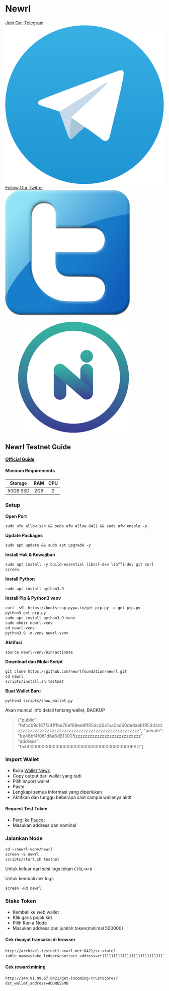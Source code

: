 # Newrl

[Join Our Telegram](https://t.me/BeritaCryptoo) <img src=".gitbook/assets/Tele.png" alt="" data-size="line"> [Follow Our Twitter](https://twitter.com/BeritaCryptoo) <img src=".gitbook/assets/512x512-logo-27152.png" alt="" data-size="line">

<figure><img src=".gitbook/assets/NEWWRL.png" alt=""><figcaption></figcaption></figure>

## Newrl Testnet Guide

****[**Official Guide**](https://docs.newrl.net/Validating/running-validator-node/)****

#### Mininum Requirements

|  Storage | RAM | CPU |
| :------: | :-: | :-: |
| 50GB SSD | 2GB |  2  |

### Setup

**Open Port**

```
sudo ufw allow ssh && sudo ufw allow 8421 && sudo ufw enable -y
```

**Update Packages**

```
sudo apt update && sudo apt upgrade -y
```

**Install Hak & Kewajiban**

```
sudo apt install -y build-essential libssl-dev libffi-dev git curl screen
```

**Install Python**

```
sudo apt install python3.9
```

**Install Pip & Python3 venv**

```
curl -sSL https://bootstrap.pypa.io/get-pip.py -o get-pip.py
python3 get-pip.py
sudo apt install python3.9-venv
sudo mkdir newrl-venv
cd newrl-venv
python3.9 -m venv newrl-venv
```

**Aktifasi**

```
source newrl-venv/bin/activate
```

**Download dan Mulai Script**

```
git clone https://github.com/newrlfoundation/newrl.git
cd newrl
scripts/install.sh testnet
```

**Buat Wallet Baru**

```
python3 scripts/show_wallet.py
```

Akan muncul info detail tentang wallet, BACKUP

> {"public": "fefcdb9c187f241ffbe76ef89ee9ff85dcd6a1ba0ad60dedaeb195d4azzzzzzzzzzzzzzzzzzzzzzzzzzzzzzzzzzzzzzzzzzzzzzzzzzzz", "private": "be46bf4f061d6a6d813005zzzzzzzzzzzzzzzzzzzzzzzzzzz", "address": "0x0000000000000000000000000000000000000DEAD"}

### Import Wallet

* Buka [Wallet Newrl](https://wallet.newrl.net/login?next=/)
* Copy output dari wallet yang tadi
* Pilih import wallet
* Paste&#x20;
* Lengkapi semua informasi yang diperlukan
* Aktifkan dan tunggu beberapa saat sampai wallenya aktif

#### Request Test Token

* Pergi ke [Faucet](https://wallet.newrl.net/faucet/)
* Masukan address dan nominal

### Jalankan Node

```
cd ~/newrl-venv/newrl
screen -S newrl
scripts/start.sh testnet
```

Untuk keluar dari sesi logs tekan `CTRL+A+D`

Untuk kembali cek logs

```
screen -Rd newrl
```

### Stake Token

* Kembali ke web wallet
* Klik garis pojok kiri
* Pilih Run a Node
* Masukan address dan jumlah token(minimal 500000)

#### Cek riwayat transaksi di browser

```
http://archive1-testnet1.newrl.net:8421/sc-state?table_name=stake_ledger&contract_address=ct1111111111111111111111111111111111111115&unique_column=wallet_address&unique_value=ADDRESSMU
```

#### Cek reward mining

```
http://144.91.99.67:8421/get-incoming-trustscores?dst_wallet_address=ADDRESSMU
```
